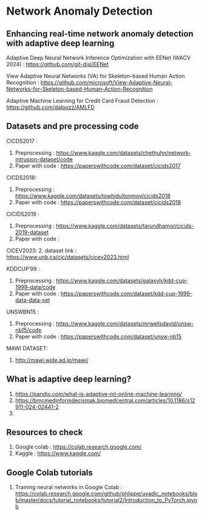 # Network Anomaly Detection


## Enhancing real-time network anomaly detection with adaptive deep learning

Adaptive Deep Neural Network Inference Optimization with EENet (WACV 2024) : https://github.com/git-disl/EENet

View Adaptive Neural Networks (VA) for Skeleton-based Human Action Recognition : 
https://github.com/microsoft/View-Adaptive-Neural-Networks-for-Skeleton-based-Human-Action-Recognition

Adaptive Machine Learning for Credit Card Fraud Detection : https://github.com/dalpozz/AMLFD


## Datasets and pre processing code

CICDS2017 : 
1. Preprocessing : https://www.kaggle.com/datasets/chethuhn/network-intrusion-dataset/code
2. Paper with code : https://paperswithcode.com/dataset/cicids2017

CICDS2018:
1. Preprocessing : https://www.kaggle.com/datasets/towhidultonmoy/cicids2018
2. Paper with code : https://paperswithcode.com/dataset/cicids2018

CICIDS2019 :
1. Preprocessing : https://www.kaggle.com/datasets/tarundhamor/cicids-2019-dataset
2. Paper with code : 

CICEV2023:
2. dataset link : https://www.unb.ca/cic/datasets/cicev2023.html

KDDCUP’99 : 
1. Preprocessing : https://www.kaggle.com/datasets/galaxyh/kdd-cup-1999-data/code
2. Paper with code : https://paperswithcode.com/dataset/kdd-cup-1999-data-data-set


UNSWBN15  : 
1. Preprocessing : https://www.kaggle.com/datasets/mrwellsdavid/unsw-nb15/code
2. Paper with code : https://paperswithcode.com/dataset/unsw-nb15

MAWI DATASET:
1. http://mawi.wide.ad.jp/mawi/

## What is adaptive deep learning?

1. https://pandio.com/what-is-adaptive-ml-online-machine-learning/
2. https://bmcmedinformdecismak.biomedcentral.com/articles/10.1186/s12911-024-02441-2
3. 


## Resources to check 

1. Google colab : https://colab.research.google.com/
2. Kaggle : https://www.kaggle.com/

## Google Colab tutorials 

1. Training neural networks in Google Colab : https://colab.research.google.com/github/phlippe/uvadlc_notebooks/blob/master/docs/tutorial_notebooks/tutorial2/Introduction_to_PyTorch.ipynb